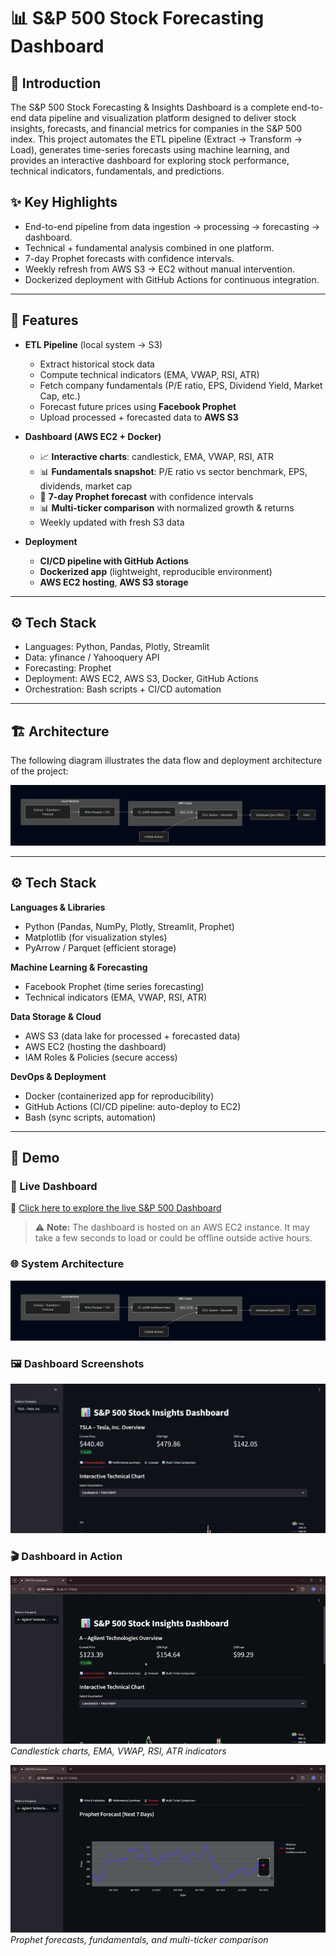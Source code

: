 # 📊 S&P 500 Stock Forecasting Dashboard

## 🚀 Introduction
The S&P 500 Stock Forecasting & Insights Dashboard is a complete end-to-end data pipeline and visualization platform designed to deliver stock insights, forecasts, and financial metrics for companies in the S&P 500 index.
This project automates the ETL pipeline (Extract → Transform → Load), generates time-series forecasts using machine learning, and provides an interactive dashboard for exploring stock performance, technical indicators, fundamentals, and predictions.

## ✨ Key Highlights

- End-to-end pipeline from data ingestion → processing → forecasting → dashboard.
- Technical + fundamental analysis combined in one platform.
- 7-day Prophet forecasts with confidence intervals.
- Weekly refresh from AWS S3 → EC2 without manual intervention.
- Dockerized deployment with GitHub Actions for continuous integration.


---

## 🚀 Features
- **ETL Pipeline** (local system → S3)
  - Extract historical stock data
  - Compute technical indicators (EMA, VWAP, RSI, ATR)
  - Fetch company fundamentals (P/E ratio, EPS, Dividend Yield, Market Cap, etc.)
  - Forecast future prices using **Facebook Prophet**
  - Upload processed + forecasted data to **AWS S3**

- **Dashboard (AWS EC2 + Docker)**
  - 📈 **Interactive charts**: candlestick, EMA, VWAP, RSI, ATR
  - 📊 **Fundamentals snapshot**: P/E ratio vs sector benchmark, EPS, dividends, market cap
  - 🔮 **7-day Prophet forecast** with confidence intervals
  - 📊 **Multi-ticker comparison** with normalized growth & returns
  - Weekly updated with fresh S3 data

- **Deployment**
  - **CI/CD pipeline with GitHub Actions**
  - **Dockerized app** (lightweight, reproducible environment)
  - **AWS EC2 hosting**, **AWS S3 storage**

---

## ⚙️ Tech Stack
  - Languages: Python, Pandas, Plotly, Streamlit
  - Data: yfinance / Yahooquery API
  - Forecasting: Prophet
  - Deployment: AWS EC2, AWS S3, Docker, GitHub Actions
  - Orchestration: Bash scripts + CI/CD automation

---
## 🏗️ Architecture
The following diagram illustrates the data flow and deployment architecture of the project:

![Architecture](Flowchart%20and%20Demo%20Pictures/Architecture_of_Project.png)

---

## ⚙️ Tech Stack

**Languages & Libraries**
- Python (Pandas, NumPy, Plotly, Streamlit, Prophet)
- Matplotlib (for visualization styles)
- PyArrow / Parquet (efficient storage)

**Machine Learning & Forecasting**
- Facebook Prophet (time series forecasting)
- Technical indicators (EMA, VWAP, RSI, ATR)

**Data Storage & Cloud**
- AWS S3 (data lake for processed + forecasted data)
- AWS EC2 (hosting the dashboard)
- IAM Roles & Policies (secure access)

**DevOps & Deployment**
- Docker (containerized app for reproducibility)
- GitHub Actions (CI/CD pipeline: auto-deploy to EC2)
- Bash (sync scripts, automation)

---

## 🎥 Demo  

### 🚀 Live Dashboard  
🔗 [Click here to explore the live S&P 500 Dashboard](http://13.42.17.17:8502/)  

> ⚠️ **Note:** The dashboard is hosted on an AWS EC2 instance. It may take a few seconds to load or could be offline outside active hours.  

### 🌐 System Architecture  
![Architecture](Flowchart%20and%20Demo%20Pictures/Architecture_of_Project.png)  

### 🖼️ Dashboard Screenshots  
![Demo Screenshot](Flowchart%20and%20Demo%20Pictures/Demo1.png)  

### 🎬 Dashboard in Action  
![Dashboard Demo 1](Flowchart%20and%20Demo%20Pictures/SP500Dashboard-gif1.gif)  
*Candlestick charts, EMA, VWAP, RSI, ATR indicators*  

![Dashboard Demo 2](Flowchart%20and%20Demo%20Pictures/SP500Dashboard-gif2.gif)  
*Prophet forecasts, fundamentals, and multi-ticker comparison*  

